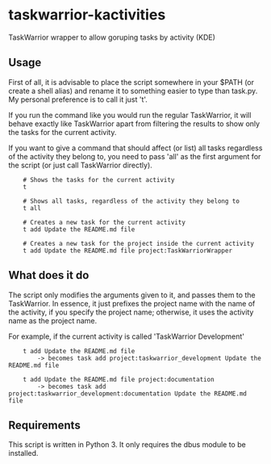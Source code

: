 # taskwarrior-kactivities
TaskWarrior wrapper to allow goruping tasks by activity (KDE)

## Usage

First of all, it is advisable to place the script somewhere in your $PATH
(or create a shell alias) and rename it to something easier to type than
task.py. My personal preference is to call it just 't'.

If you run the command like you would run the regular TaskWarrior,
it will behave exactly like TaskWarrior apart from filtering the
results to show only the tasks for the current activity.

If you want to give a command that should affect (or list) all tasks
regardless of the activity they belong to, you need to pass 'all'
as the first argument for the script (or just call TaskWarrior directly).

```
    # Shows the tasks for the current activity
    t

    # Shows all tasks, regardless of the activity they belong to
    t all

    # Creates a new task for the current activity
    t add Update the README.md file

    # Creates a new task for the project inside the current activity
    t add Update the README.md file project:TaskWarriorWrapper
```

## What does it do

The script only modifies the arguments given to it, and passes them
to the TaskWarrior. In essence, it just prefixes the project name
with the name of the activity, if you specify the project name;
otherwise, it uses the activity name as the project name.

For example, if the current activity is called 'TaskWarrior Development'

```
    t add Update the README.md file
        -> becomes task add project:taskwarrior_development Update the README.md file

    t add Update the README.md file project:documentation
        -> becomes task add project:taskwarrior_development:documentation Update the README.md file
```

## Requirements

This script is written in Python 3. It only requires the dbus module
to be installed.

